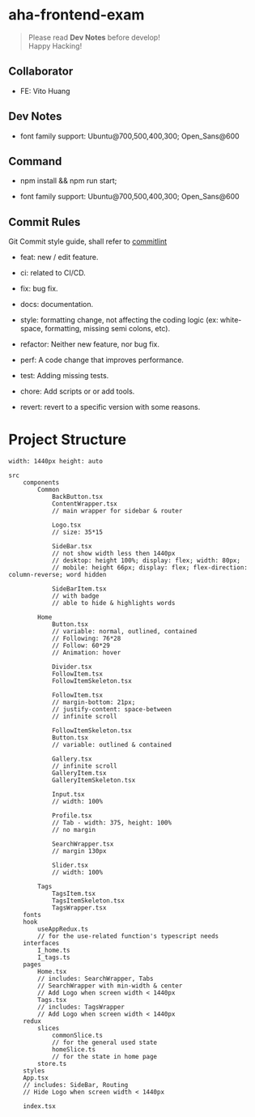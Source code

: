 # aha-frontend-exam

> Please read **Dev Notes** before develop!  
> Happy Hacking!

## Collaborator

- FE: Vito Huang

## Dev Notes

- font family support: Ubuntu@700,500,400,300; Open_Sans@600

## Command

- npm install && npm run start;

- font family support: Ubuntu@700,500,400,300; Open_Sans@600

## Commit Rules

Git Commit style guide, shall refer to [commitlint](https://commitlint.js.org/#/)

- feat: new / edit feature.

- ci: related to CI/CD.

- fix: bug fix.

- docs: documentation.

- style: formatting change, not affecting the coding logic (ex: white-space, formatting, missing semi colons, etc).

- refactor: Neither new feature, nor bug fix.

- perf: A code change that improves performance.

- test: Adding missing tests.

- chore: Add scripts or or add tools.

- revert: revert to a specific version with some reasons.

# Project Structure

```
width: 1440px height: auto

src
    components
        Common
            BackButton.tsx
            ContentWrapper.tsx
            // main wrapper for sidebar & router

            Logo.tsx
            // size: 35*15

            SideBar.tsx
            // not show width less then 1440px
            // desktop: height 100%; display: flex; width: 80px;
            // mobile: height 66px; display: flex; flex-direction: column-reverse; word hidden

            SideBarItem.tsx
            // with badge
            // able to hide & highlights words

        Home
            Button.tsx
            // variable: normal, outlined, contained
            // Following: 76*28
            // Follow: 60*29
            // Animation: hover

            Divider.tsx
            FollowItem.tsx
            FollowItemSkeleton.tsx

            FollowItem.tsx
            // margin-bottom: 21px;
            // justify-content: space-between
            // infinite scroll

            FollowItemSkeleton.tsx
            Button.tsx
            // variable: outlined & contained

            Gallery.tsx
            // infinite scroll
            GalleryItem.tsx
            GalleryItemSkeleton.tsx

            Input.tsx
            // width: 100%

            Profile.tsx
            // Tab - width: 375, height: 100%
            // no margin

            SearchWrapper.tsx
            // margin 130px

            Slider.tsx
            // width: 100%

        Tags
            TagsItem.tsx
            TagsItemSkeleton.tsx
            TagsWrapper.tsx
    fonts
    hook
        useAppRedux.ts
        // for the use-related function's typescript needs
    interfaces
        I_home.ts
        I_tags.ts
    pages
        Home.tsx
        // includes: SearchWrapper, Tabs
        // SearchWrapper with min-width & center
        // Add Logo when screen width < 1440px
        Tags.tsx
        // includes: TagsWrapper
        // Add Logo when screen width < 1440px
    redux
        slices
            commonSlice.ts
            // for the general used state
            homeSlice.ts
            // for the state in home page
        store.ts
    styles
    App.tsx
    // includes: SideBar, Routing
    // Hide Logo when screen width < 1440px

    index.tsx
```
